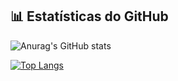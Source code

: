 ## 📊 Estatísticas do GitHub

![Anurag's GitHub stats](https://github-readme-stats.vercel.app/api?username=sstryss&theme=shadow_red&show_icons=true&title_color=8b0000&text_color=ffffff)

[![Top Langs](https://github-readme-stats.vercel.app/api/top-langs/?username=sstryss&theme=shadow_red&title_color=8b0000&text_color=ffffff&langs_count_color=ff4500)](https://github.com/sstryss/github-readme-stats)





